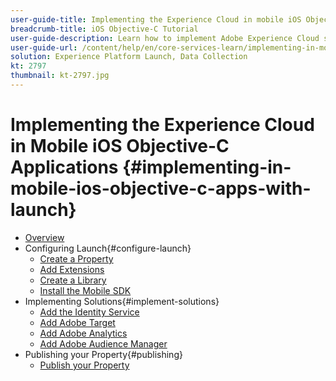 ```yaml
---
user-guide-title: Implementing the Experience Cloud in mobile iOS Objective-C applications
breadcrumb-title: iOS Objective-C Tutorial
user-guide-description: Learn how to implement Adobe Experience Cloud solutions in mobile iOS Objective-C apps with Experience Platform Launch.
user-guide-url: /content/help/en/core-services-learn/implementing-in-mobile-ios-objective-c-apps-with-launch/index.html
solution: Experience Platform Launch, Data Collection
kt: 2797
thumbnail: kt-2797.jpg
---
```


# Implementing the Experience Cloud in Mobile iOS Objective-C Applications {#implementing-in-mobile-ios-objective-c-apps-with-launch}

+ [Overview](index.md)
+ Configuring Launch{#configure-launch}
  + [Create a Property](launch-create-a-property.md)
  + [Add Extensions](launch-add-extensions.md)
  + [Create a Library](launch-create-a-library.md)
  + [Install the Mobile SDK](launch-install-the-mobile-sdk.md)
+ Implementing Solutions{#implement-solutions}
  + [Add the Identity Service](id-service.md)
  + [Add Adobe Target](target.md)
  + [Add Adobe Analytics](analytics.md)
  + [Add Adobe Audience Manager](audience-manager.md)
+ Publishing your Property{#publishing}
  + [Publish your Property](publish.md)
